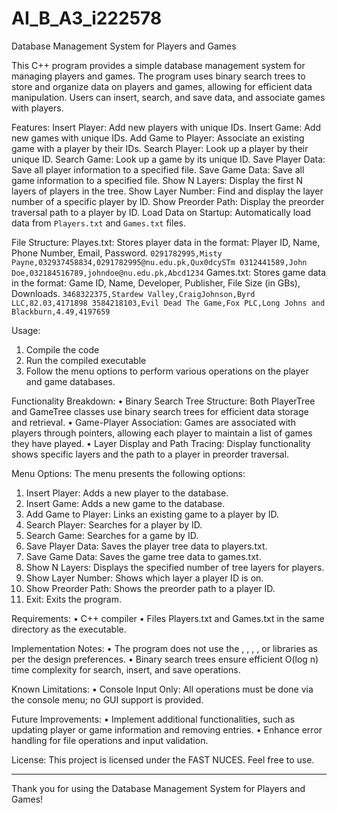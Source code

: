 # AI_B_A3_i222578
Database Management System for Players and Games

This C++ program provides a simple database management system for managing players and games. The program uses binary search trees to store and organize data on players and games, allowing for efficient data manipulation. Users can insert, search, and save data, and associate games with players.

Features:
Insert Player: Add new players with unique IDs.
Insert Game: Add new games with unique IDs.
Add Game to Player: Associate an existing game with a player by their IDs.
Search Player: Look up a player by their unique ID.
Search Game: Look up a game by its unique ID.
Save Player Data: Save all player information to a specified file.
Save Game Data: Save all game information to a specified file.
Show N Layers: Display the first N layers of players in the tree.
Show Layer Number: Find and display the layer number of a specific player by ID.
Show Preorder Path: Display the preorder traversal path to a player by ID.
Load Data on Startup: Automatically load data from `Players.txt` and `Games.txt` files.

File Structure:
Playes.txt: Stores player data in the format: Player ID, Name, Phone Number, Email, Password.
`0291782995,Misty Payne,032937458834,0291782995@nu.edu.pk,Qux0dcySTm 0312441589,John Doe,032184516789,johndoe@nu.edu.pk,Abcd1234`
Games.txt: Stores game data in the format: 
Game ID, Name, Developer, Publisher, File Size (in GBs), Downloads.
`3468322375,Stardew Valley,CraigJohnson,Byrd LLC,82.03,4171898 3584218103,Evil Dead The Game,Fox PLC,Long Johns and Blackburn,4.49,4197659`

Usage:
1.	Compile the code
2.	Run the compiled executable
3.	Follow the menu options to perform various operations on the player and game databases.

Functionality Breakdown:
•	Binary Search Tree Structure: Both PlayerTree and GameTree classes use binary search trees for efficient data storage and retrieval.
•	Game-Player Association: Games are associated with players through pointers, allowing each player to maintain a list of games they have played.
•	Layer Display and Path Tracing: Display functionality shows specific layers and the path to a player in preorder traversal.

Menu Options:
The menu presents the following options:
1.	Insert Player: Adds a new player to the database.
2.	Insert Game: Adds a new game to the database.
3.	Add Game to Player: Links an existing game to a player by ID.
4.	Search Player: Searches for a player by ID.
5.	Search Game: Searches for a game by ID.
6.	Save Player Data: Saves the player tree data to players.txt.
7.	Save Game Data: Saves the game tree data to games.txt.
8.	Show N Layers: Displays the specified number of tree layers for players.
9.	Show Layer Number: Shows which layer a player ID is on.
10.	Show Preorder Path: Shows the preorder path to a player ID.
11.	Exit: Exits the program.

Requirements:
•	C++ compiler
•	Files Players.txt and Games.txt in the same directory as the executable.

Implementation Notes:
•	The program does not use the <random>, <vector>, <algorithm>, <queue>, or <stack> libraries as per the design preferences.
•	Binary search trees ensure efficient O(log n) time complexity for search, insert, and save operations.

Known Limitations:
•	Console Input Only: All operations must be done via the console menu; no GUI support is provided.

Future Improvements:
•	Implement additional functionalities, such as updating player or game information and removing entries.
•	Enhance error handling for file operations and input validation.

License:
This project is licensed under the FAST NUCES. Feel free to use.
________________________________________
Thank you for using the Database Management System for Players and Games!

